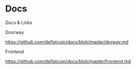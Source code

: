 # Docs
Docs &amp; Links

Doorway

https://github.com/deflatcoin/docs/blob/master/dorway.md

Frontend

https://github.com/deflatcoin/docs/blob/master/frontend.md

